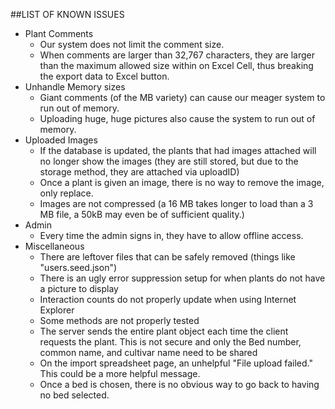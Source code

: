 ##LIST OF KNOWN ISSUES

* Plant Comments
    * Our system does not limit the comment size.
    * When comments are larger than 32,767 characters, they are larger than the maximum
     allowed size within on Excel Cell, thus breaking the export data to Excel button.
* Unhandle Memory sizes
    * Giant comments (of the MB variety) can cause our meager system to run out of memory.
    * Uploading huge, huge pictures also cause the system to run out of memory.
* Uploaded Images
    * If the database is updated, the plants that had images attached will no longer show
     the images (they are still stored, but due to the storage method, they are attached via uploadID)
    * Once a plant is given an image, there is no way to remove the image, only replace.
    * Images are not compressed (a 16 MB takes longer to load than a 3 MB file,
     a 50kB may even be of sufficient quality.)
* Admin
    * Every time the admin signs in, they have to allow offline access.
* Miscellaneous
    * There are leftover files that can be safely removed (things like "users.seed.json")
    * There is an ugly error suppression setup for when plants do not have a picture to display
    * Interaction counts do not properly update when using Internet Explorer
    * Some methods are not properly tested
    * The server sends the entire plant object each time the client
     requests the plant. This is not secure and only the Bed number, common name, and cultivar name 
     need to be shared
    * On the import spreadsheet page, an unhelpful "File upload failed." This could be a more helpful message.
    * Once a bed is chosen, there is no obvious way to go back to having no bed selected.